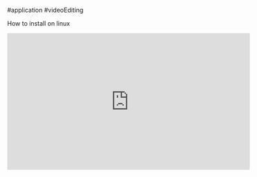 #application #videoEditing 

How to install on linux
<iframe width="560" height="315" src="https://www.youtube.com/embed/wmRiZQ9IZfc?si=hQwp4gKERLNzW6yu" title="YouTube video player" frameborder="0" allow="accelerometer; autoplay; clipboard-write; encrypted-media; gyroscope; picture-in-picture; web-share" allowfullscreen></iframe>
